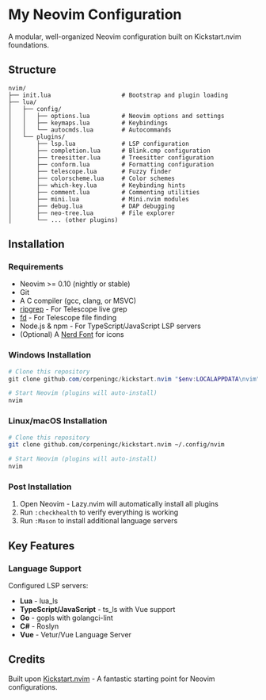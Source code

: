 # My Neovim Configuration

A modular, well-organized Neovim configuration built on Kickstart.nvim foundations.

## Structure

```
nvim/
├── init.lua                    # Bootstrap and plugin loading
├── lua/
│   ├── config/
│   │   ├── options.lua         # Neovim options and settings
│   │   ├── keymaps.lua         # Keybindings
│   │   └── autocmds.lua        # Autocommands
│   └── plugins/
│       ├── lsp.lua             # LSP configuration
│       ├── completion.lua      # Blink.cmp configuration
│       ├── treesitter.lua      # Treesitter configuration
│       ├── conform.lua         # Formatting configuration
│       ├── telescope.lua       # Fuzzy finder
│       ├── colorscheme.lua     # Color schemes
│       ├── which-key.lua       # Keybinding hints
│       ├── comment.lua         # Commenting utilities
│       ├── mini.lua            # Mini.nvim modules
│       ├── debug.lua           # DAP debugging
│       ├── neo-tree.lua        # File explorer
│       └── ... (other plugins)
```

## Installation

### Requirements

- Neovim >= 0.10 (nightly or stable)
- Git
- A C compiler (gcc, clang, or MSVC)
- [ripgrep](https://github.com/BurntSushi/ripgrep) - For Telescope live grep
- [fd](https://github.com/sharkdp/fd) - For Telescope file finding
- Node.js & npm - For TypeScript/JavaScript LSP servers
- (Optional) A [Nerd Font](https://www.nerdfonts.com/) for icons

### Windows Installation

```powershell
# Clone this repository
git clone github.com/corpeningc/kickstart.nvim "$env:LOCALAPPDATA\nvim"

# Start Neovim (plugins will auto-install)
nvim
```

### Linux/macOS Installation

```bash
# Clone this repository
git clone github.com/corpeningc/kickstart.nvim ~/.config/nvim

# Start Neovim (plugins will auto-install)
nvim
```

### Post Installation

1. Open Neovim - Lazy.nvim will automatically install all plugins
2. Run `:checkhealth` to verify everything is working
3. Run `:Mason` to install additional language servers

## Key Features

### Language Support

Configured LSP servers:
- **Lua** - lua_ls
- **TypeScript/JavaScript** - ts_ls with Vue support
- **Go** - gopls with golangci-lint
- **C#** - Roslyn
- **Vue** - Vetur/Vue Language Server

## Credits

Built upon [Kickstart.nvim](https://github.com/nvim-lua/kickstart.nvim) - A fantastic starting point for Neovim configurations.

